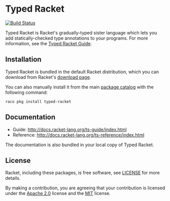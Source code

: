 # Typed Racket

[![Build Status](https://travis-ci.org/racket/typed-racket.svg?branch=master)](https://travis-ci.org/racket/typed-racket)

Typed Racket is Racket's gradually-typed sister language which lets you add
statically-checked type annotations to your programs. For more information,
see the [Typed Racket Guide](http://docs.racket-lang.org/ts-guide/index.html).

Installation
------------

Typed Racket is bundled in the default Racket distribution, which you can download
from Racket's [download page](http://download.racket-lang.org/).

You can also manually install it from the main [package catalog](http://pkgs.racket-lang.org/)
with the following command:

  `raco pkg install typed-racket`

Documentation
-------------

  * Guide: http://docs.racket-lang.org/ts-guide/index.html
  * Reference: http://docs.racket-lang.org/ts-reference/index.html

The documentation is also bundled in your local copy of Typed Racket.


License
-------

Racket, including these packages, is free software, see [LICENSE]
for more details.

By making a contribution, you are agreeing that your contribution
is licensed under the [Apache 2.0] license and the [MIT] license.

[MIT]: https://github.com/racket/racket/blob/master/racket/src/LICENSE-MIT.txt
[Apache 2.0]: https://www.apache.org/licenses/LICENSE-2.0.txt
[pull request]: https://github.com/racket/typed-racket/pulls
[issue]: https://github.com/racket/typed-racket/issues
[development mailing list]: https://lists.racket-lang.org
[LICENSE]: LICENSE

